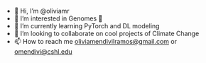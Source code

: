 - 👋 Hi, I’m @oliviamr
- 👀 I’m interested in Genomes 🧬
- 🌱 I’m currently learning PyTorch and DL modeling 
- 💞️ I’m looking to collaborate on cool projects of Climate Change
- 📫 How to reach me oliviamendivilramos@gmail.com or omendivi@cshl.edu

<!---
oliviamr/oliviamr is a ✨ special ✨ repository because its `README.md` (this file) appears on your GitHub profile.
You can click the Preview link to take a look at your changes.
--->
